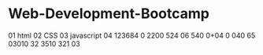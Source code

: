 # Web-Development-Bootcamp
01 html
02 CSS
03 javascript
04 123684
0
2200
524
06
540
0+04
0
040
65
03010
32
3510
321
03
